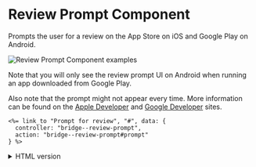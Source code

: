 # Review Prompt Component

Prompts the user for a review on the App Store on iOS and Google Play on Android.

![Review Prompt Component examples](/resources/screenshots/review-prompt.png)

Note that you will only see the review prompt UI on Android when running an app downloaded from Google Play.

Also note that the prompt might not appear every time. More information can be found on the [Apple Developer](https://developer.apple.com/design/human-interface-guidelines/ratings-and-reviews) and [Google Developer](https://developer.android.com/guide/playcore/in-app-review) sites.

```erb
<%= link_to "Prompt for review", "#", data: {
  controller: "bridge--review-prompt",
  action: "bridge--review-prompt#prompt"
} %>
```

<details>
<summary>HTML version</summary>

```html
<a
  href="#"
  data-controller="bridge--review-prompt"
  data-action="bridge--review-prompt#prompt"
>
  Prompt for review
</a>
```
</details>
